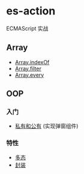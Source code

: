 # es-action

ECMAScript 实战

## Array

- [Array.indexOf](es5/Array/Array.indexOf.md)
- [Array.filter](es5/Array/Array.filter.md)
- [Array.every](es5/Array/Array.every.md)


## OOP

### 入门

- [私有和公有](OOP/private-public.md) (实现弹窗组件)

### 特性

- [多态](OOP/polymorphism.md)
- [封装](OOP/encapsulation.md)

